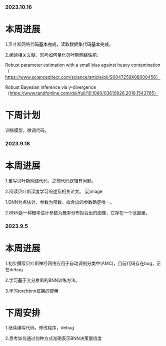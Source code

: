 
### 2023.10.16
# 本周进展
1.贝叶斯网络代码基本完成，读取数据集代码基本完成。

2.阅读相关文献，思考如何量化贝叶斯网络性能。

  Robust parameter estimation with a small bias against heavy contamination（https://www.sciencedirect.com/science/article/pii/S0047259X08000456）

  Robust Bayesian inference via γ-divergence （https://www.tandfonline.com/doi/full/10.1080/03610926.2018.1543765）

#  下周计划

  训练模型，微调代码。











### 2023.9.18
# 本周进展
1.重写贝叶斯网络代码，之前代码逻辑有问题。

2.阅读贝叶斯深度学习综述及相关论文。
![image](https://github.com/UNIC-Lab/Weekly-Report/assets/52443090/7632fd53-d56d-4f2d-9120-8818d3a46bc2)

 1.DNN为点估计，参数为常数，拟合出的参数确定唯一。
 
 2.BNN是一种概率估计参数为概率分布拟合出的图像，它存在一个范围里。




### 2023.9.5
# 本周进展
1.初步撰写贝叶斯神经网络应用于自动调制分类中(AMC)，目前代码存在bug，正在debug

2.学习基于变分推断的BNN训练方法。

3.学习torchbnn框架的使用

# 下周安排
1.继续编写代码，修改程序，debug

2.思考如何通过何种方式准确表示BNN决策置信度 

